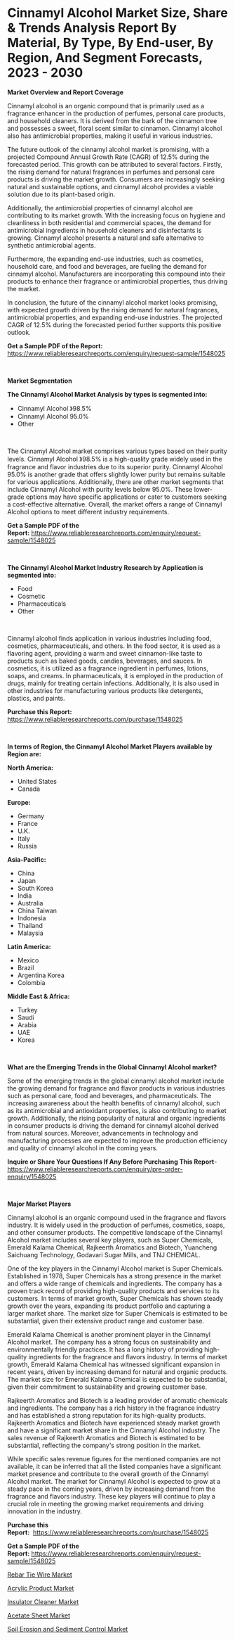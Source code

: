 <p><h1>Cinnamyl Alcohol Market Size, Share & Trends Analysis Report By Material, By Type, By End-user, By Region, And Segment Forecasts, 2023 - 2030</h1></p><p><strong>Market Overview and Report Coverage</strong></p>
<p><p>Cinnamyl alcohol is an organic compound that is primarily used as a fragrance enhancer in the production of perfumes, personal care products, and household cleaners. It is derived from the bark of the cinnamon tree and possesses a sweet, floral scent similar to cinnamon. Cinnamyl alcohol also has antimicrobial properties, making it useful in various industries.</p><p>The future outlook of the cinnamyl alcohol market is promising, with a projected Compound Annual Growth Rate (CAGR) of 12.5% during the forecasted period. This growth can be attributed to several factors. Firstly, the rising demand for natural fragrances in perfumes and personal care products is driving the market growth. Consumers are increasingly seeking natural and sustainable options, and cinnamyl alcohol provides a viable solution due to its plant-based origin.</p><p>Additionally, the antimicrobial properties of cinnamyl alcohol are contributing to its market growth. With the increasing focus on hygiene and cleanliness in both residential and commercial spaces, the demand for antimicrobial ingredients in household cleaners and disinfectants is growing. Cinnamyl alcohol presents a natural and safe alternative to synthetic antimicrobial agents.</p><p>Furthermore, the expanding end-use industries, such as cosmetics, household care, and food and beverages, are fueling the demand for cinnamyl alcohol. Manufacturers are incorporating this compound into their products to enhance their fragrance or antimicrobial properties, thus driving the market.</p><p>In conclusion, the future of the cinnamyl alcohol market looks promising, with expected growth driven by the rising demand for natural fragrances, antimicrobial properties, and expanding end-use industries. The projected CAGR of 12.5% during the forecasted period further supports this positive outlook.</p></p>
<p><strong>Get a Sample PDF of the Report:</strong> <a href="https://www.reliableresearchreports.com/enquiry/request-sample/1548025">https://www.reliableresearchreports.com/enquiry/request-sample/1548025</a></p>
<p>&nbsp;</p>
<p><strong>Market Segmentation</strong></p>
<p><strong>The Cinnamyl Alcohol Market Analysis by types is segmented into:</strong></p>
<p><ul><li>Cinnamyl Alcohol 》98.5%</li><li>Cinnamyl Alcohol 95.0%</li><li>Other</li></ul></p>
<p>&nbsp;</p>
<p><p>The Cinnamyl Alcohol market comprises various types based on their purity levels. Cinnamyl Alcohol 》98.5% is a high-quality grade widely used in the fragrance and flavor industries due to its superior purity. Cinnamyl Alcohol 95.0% is another grade that offers slightly lower purity but remains suitable for various applications. Additionally, there are other market segments that include Cinnamyl Alcohol with purity levels below 95.0%. These lower-grade options may have specific applications or cater to customers seeking a cost-effective alternative. Overall, the market offers a range of Cinnamyl Alcohol options to meet different industry requirements.</p></p>
<p><strong>Get a Sample PDF of the Report:</strong>&nbsp;<a href="https://www.reliableresearchreports.com/enquiry/request-sample/1548025">https://www.reliableresearchreports.com/enquiry/request-sample/1548025</a></p>
<p>&nbsp;</p>
<p><strong>The Cinnamyl Alcohol Market Industry Research by Application is segmented into:</strong></p>
<p><ul><li>Food</li><li>Cosmetic</li><li>Pharmaceuticals</li><li>Other</li></ul></p>
<p>&nbsp;</p>
<p><p>Cinnamyl alcohol finds application in various industries including food, cosmetics, pharmaceuticals, and others. In the food sector, it is used as a flavoring agent, providing a warm and sweet cinnamon-like taste to products such as baked goods, candies, beverages, and sauces. In cosmetics, it is utilized as a fragrance ingredient in perfumes, lotions, soaps, and creams. In pharmaceuticals, it is employed in the production of drugs, mainly for treating certain infections. Additionally, it is also used in other industries for manufacturing various products like detergents, plastics, and paints.</p></p>
<p><strong>Purchase this Report:</strong>&nbsp; <a href="https://www.reliableresearchreports.com/purchase/1548025">https://www.reliableresearchreports.com/purchase/1548025</a></p>
<p>&nbsp;</p>
<p><strong>In terms of Region, the Cinnamyl Alcohol Market Players available by Region are:</strong></p>
<p>
    <p> <strong> North America: </strong>
        <ul>
            <li>United States</li>
            <li>Canada</li>
        </ul>
        </p> 
    <p> <strong> Europe: </strong>
        <ul>
            <li>Germany</li>
            <li>France</li>
            <li>U.K.</li>
            <li>Italy</li>
            <li>Russia</li>
        </ul>
        </p> 
    <p> <strong> Asia-Pacific: </strong>
        <ul>
            <li>China</li>
            <li>Japan</li>
            <li>South Korea</li>
            <li>India</li>
            <li>Australia</li>
            <li>China Taiwan</li>
            <li>Indonesia</li>
            <li>Thailand</li>
            <li>Malaysia</li>
        </ul>
        </p> 
    <p> <strong> Latin America: </strong>
        <ul>
            <li>Mexico</li>
            <li>Brazil</li>
            <li>Argentina Korea</li>
            <li>Colombia</li>
        </ul>
        </p> 
    <p> <strong> Middle East & Africa: </strong>
        <ul>
            <li>Turkey</li>
            <li>Saudi</li>
            <li>Arabia</li>
            <li>UAE</li>
            <li>Korea</li>
        </ul>
    </p>
    </p>
<p>&nbsp;</p>
<p><strong>What are the Emerging Trends in the Global Cinnamyl Alcohol market?</strong></p>
<p><p>Some of the emerging trends in the global cinnamyl alcohol market include the growing demand for fragrance and flavor products in various industries such as personal care, food and beverages, and pharmaceuticals. The increasing awareness about the health benefits of cinnamyl alcohol, such as its antimicrobial and antioxidant properties, is also contributing to market growth. Additionally, the rising popularity of natural and organic ingredients in consumer products is driving the demand for cinnamyl alcohol derived from natural sources. Moreover, advancements in technology and manufacturing processes are expected to improve the production efficiency and quality of cinnamyl alcohol in the coming years.</p></p>
<p><strong>Inquire or Share Your Questions If Any Before Purchasing This Report</strong>- <a href="https://www.reliableresearchreports.com/enquiry/pre-order-enquiry/1548025">https://www.reliableresearchreports.com/enquiry/pre-order-enquiry/1548025</a></p>
<p>&nbsp;</p>
<p><strong>Major Market Players</strong></p>
<p><p>Cinnamyl alcohol is an organic compound used in the fragrance and flavors industry. It is widely used in the production of perfumes, cosmetics, soaps, and other consumer products. The competitive landscape of the Cinnamyl Alcohol market includes several key players, such as Super Chemicals, Emerald Kalama Chemical, Rajkeerth Aromatics and Biotech, Yuancheng Saichuang Technology, Godavari Sugar Mills, and TNJ CHEMICAL.</p><p>One of the key players in the Cinnamyl Alcohol market is Super Chemicals. Established in 1978, Super Chemicals has a strong presence in the market and offers a wide range of chemicals and ingredients. The company has a proven track record of providing high-quality products and services to its customers. In terms of market growth, Super Chemicals has shown steady growth over the years, expanding its product portfolio and capturing a larger market share. The market size for Super Chemicals is estimated to be substantial, given their extensive product range and customer base.</p><p>Emerald Kalama Chemical is another prominent player in the Cinnamyl Alcohol market. The company has a strong focus on sustainability and environmentally friendly practices. It has a long history of providing high-quality ingredients for the fragrance and flavors industry. In terms of market growth, Emerald Kalama Chemical has witnessed significant expansion in recent years, driven by increasing demand for natural and organic products. The market size for Emerald Kalama Chemical is expected to be substantial, given their commitment to sustainability and growing customer base.</p><p>Rajkeerth Aromatics and Biotech is a leading provider of aromatic chemicals and ingredients. The company has a rich history in the fragrance industry and has established a strong reputation for its high-quality products. Rajkeerth Aromatics and Biotech have experienced steady market growth and have a significant market share in the Cinnamyl Alcohol industry. The sales revenue of Rajkeerth Aromatics and Biotech is estimated to be substantial, reflecting the company's strong position in the market.</p><p>While specific sales revenue figures for the mentioned companies are not available, it can be inferred that all the listed companies have a significant market presence and contribute to the overall growth of the Cinnamyl Alcohol market. The market for Cinnamyl Alcohol is expected to grow at a steady pace in the coming years, driven by increasing demand from the fragrance and flavors industry. These key players will continue to play a crucial role in meeting the growing market requirements and driving innovation in the industry.</p></p>
<p><strong>Purchase this Report:</strong>&nbsp;&nbsp;<a href="https://www.reliableresearchreports.com/purchase/1548025">https://www.reliableresearchreports.com/purchase/1548025</a></p>
<p></p>
<p><strong>Get a Sample PDF of the Report:</strong>&nbsp;<a href="https://www.reliableresearchreports.com/enquiry/request-sample/1548025">https://www.reliableresearchreports.com/enquiry/request-sample/1548025</a></p>
<p><p><a href="https://github.com/dziulagalemab/Market-Research-Report-List-1/blob/main/rebar-tie-wire-market.md">Rebar Tie Wire Market</a></p><p><a href="https://github.com/abbypearson7765/Market-Research-Report-List-1/blob/main/acrylic-product-market.md">Acrylic Product Market</a></p><p><a href="https://github.com/prosalinda88/Market-Research-Report-List-1/blob/main/insulator-cleaner-market.md">Insulator Cleaner Market</a></p><p><a href="https://github.com/jonneygiverf/Market-Research-Report-List-1/blob/main/acetate-sheet-market.md">Acetate Sheet Market</a></p><p><a href="https://github.com/amae102299/Market-Research-Report-List-1/blob/main/soil-erosion-and-sediment-control-market.md">Soil Erosion and Sediment Control Market</a></p></p>